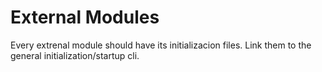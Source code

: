 # External Modules

Every extrenal module should have its initializacion files.
Link them to the general initialization/startup cli.
